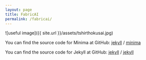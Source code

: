```yaml
---
layout: page
title: FabricAI
permalink: /fabricai/
---
```


![useful image]({{ site.url }}/assets/tshirthokusai.jpg)

You can find the source code for Minima at GitHub:
[jekyll][jekyll-organization] /
[minima](https://github.com/jekyll/minima)

You can find the source code for Jekyll at GitHub:
[jekyll][jekyll-organization] /
[jekyll](https://github.com/jekyll/jekyll)


[jekyll-organization]: https://github.com/jekyll
